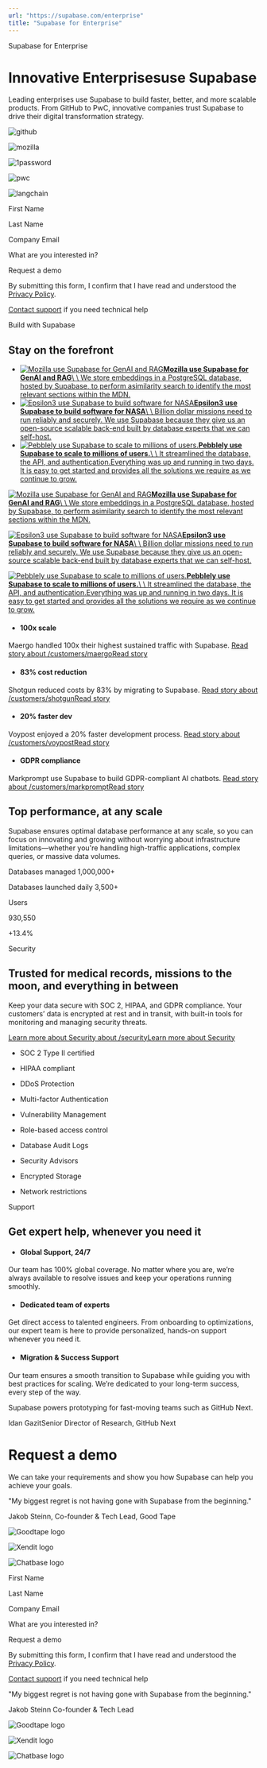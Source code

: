 ```yaml
---
url: "https://supabase.com/enterprise"
title: "Supabase for Enterprise"
---
```


Supabase for Enterprise

# Innovative Enterprisesuse Supabase

Leading enterprises use Supabase to build faster, better, and more scalable products. From GitHub to PwC, innovative companies trust Supabase to drive their digital transformation strategy.

![github](https://supabase.com/images/logos/publicity/github.svg)

![mozilla](https://supabase.com/images/logos/publicity/mozilla.svg)

![1password](https://supabase.com/images/logos/publicity/1password.svg)

![pwc](https://supabase.com/images/logos/publicity/pwc.svg)

![langchain](https://supabase.com/images/logos/publicity/langchain.svg)

First Name

Last Name

Company Email

What are you interested in?

Request a demo

By submitting this form, I confirm that I have read and understood the [Privacy Policy](https://supabase.com/privacy).

[Contact support](https://supabase.com/support) if you need technical help

Build with Supabase

## Stay on the forefront

- [![Mozilla use Supabase for GenAI and RAG](https://supabase.com/_next/image?url=%2Fimages%2Fcustomers%2Flogos%2Flight%2Fmozilla.png&w=384&q=75&dpl=dpl_7FY8EmFQ6G3YqautJ4Fvh1viLnvu)**Mozilla use Supabase for GenAI and RAG**\\
\\
We store embeddings in a PostgreSQL database, hosted by Supabase, to perform asimilarity search to identify the most relevant sections within the MDN.](https://developer.mozilla.org/en-US/blog/introducing-ai-help/)
- [![Epsilon3 use Supabase to build software for NASA](https://supabase.com/_next/image?url=%2Fimages%2Fcustomers%2Flogos%2Flight%2Fepsilon3.png&w=384&q=75&dpl=dpl_7FY8EmFQ6G3YqautJ4Fvh1viLnvu)**Epsilon3 use Supabase to build software for NASA**\\
\\
Billion dollar missions need to run reliably and securely. We use Supabase because they give us an open-source scalable back-end built by database experts that we can self-host.](https://supabase.com/customers/epsilon3)
- [![Pebblely use Supabase to scale to millions of users.](https://supabase.com/_next/image?url=%2Fimages%2Fcustomers%2Flogos%2Flight%2Fpebblely.png&w=384&q=75&dpl=dpl_7FY8EmFQ6G3YqautJ4Fvh1viLnvu)**Pebblely use Supabase to scale to millions of users.**\\
\\
It streamlined the database, the API, and authentication.Everything was up and running in two days. It is easy to get started and provides all the solutions we require as we continue to grow.](https://supabase.com/customers/pebblely)

[![Mozilla use Supabase for GenAI and RAG](https://supabase.com/_next/image?url=%2Fimages%2Fcustomers%2Flogos%2Flight%2Fmozilla.png&w=384&q=75&dpl=dpl_7FY8EmFQ6G3YqautJ4Fvh1viLnvu)**Mozilla use Supabase for GenAI and RAG**\\
\\
We store embeddings in a PostgreSQL database, hosted by Supabase, to perform asimilarity search to identify the most relevant sections within the MDN.](https://developer.mozilla.org/en-US/blog/introducing-ai-help/)

[![Epsilon3 use Supabase to build software for NASA](https://supabase.com/_next/image?url=%2Fimages%2Fcustomers%2Flogos%2Flight%2Fepsilon3.png&w=384&q=75&dpl=dpl_7FY8EmFQ6G3YqautJ4Fvh1viLnvu)**Epsilon3 use Supabase to build software for NASA**\\
\\
Billion dollar missions need to run reliably and securely. We use Supabase because they give us an open-source scalable back-end built by database experts that we can self-host.](https://supabase.com/customers/epsilon3)

[![Pebblely use Supabase to scale to millions of users.](https://supabase.com/_next/image?url=%2Fimages%2Fcustomers%2Flogos%2Flight%2Fpebblely.png&w=384&q=75&dpl=dpl_7FY8EmFQ6G3YqautJ4Fvh1viLnvu)**Pebblely use Supabase to scale to millions of users.**\\
\\
It streamlined the database, the API, and authentication.Everything was up and running in two days. It is easy to get started and provides all the solutions we require as we continue to grow.](https://supabase.com/customers/pebblely)

- #### 100x scale


Maergo handled 100x their highest sustained traffic with Supabase.
[Read story about /customers/maergoRead story](https://supabase.com/customers/maergo)
- #### 83% cost reduction


Shotgun reduced costs by 83% by migrating to Supabase.
[Read story about /customers/shotgunRead story](https://supabase.com/customers/shotgun)
- #### 20% faster dev


Voypost enjoyed a 20% faster development process.
[Read story about /customers/voypostRead story](https://supabase.com/customers/voypost)
- #### GDPR compliance


Markprompt use Supabase to build GDPR-compliant AI chatbots.
[Read story about /customers/markpromptRead story](https://supabase.com/customers/markprompt)

## Top performance,   at any scale

Supabase ensures optimal database performance at any scale, so you can focus on innovating and growing without worrying about infrastructure limitations—whether you're handling high-traffic applications, complex queries, or massive data volumes.

Databases managed
1,000,000+

Databases launched daily
3,500+

Users

930,550

+13.4%

Security

## Trusted for medical records, missions to the moon, and everything in between

Keep your data secure with SOC 2, HIPAA, and GDPR compliance. Your customers’ data is encrypted at rest and in transit, with built-in tools for monitoring and managing security threats.

[Learn more about Security about /securityLearn more about Security](https://supabase.com/security)

- SOC 2 Type II certified

- HIPAA compliant

- DDoS Protection

- Multi-factor Authentication

- Vulnerability Management

- Role-based access control

- Database Audit Logs

- Security Advisors

- Encrypted Storage

- Network restrictions


Support

## Get expert help,   whenever you need it

- #### Global Support, 24/7


Our team has 100% global coverage. No matter where you are, we’re always available to resolve issues and keep your operations running smoothly.

- #### Dedicated team of experts


Get direct access to talented engineers. From onboarding to optimizations, our expert team is here to provide personalized, hands-on support whenever you need it.

- #### Migration & Success Support


Our team ensures a smooth transition to Supabase while guiding you with best practices for scaling. We’re dedicated to your long-term success, every step of the way.


Supabase powers prototyping for fast-moving teams such as GitHub Next.

Idan GazitSenior Director of Research, GitHub Next

# Request a demo

We can take your requirements and show you how Supabase can help you achieve your goals.

"My biggest regret is not having gone with Supabase from the beginning."

Jakob Steinn, Co-founder & Tech Lead, Good Tape

![Goodtape logo](https://supabase.com/_next/image?url=%2Fimages%2Fcustomers%2Flogos%2Fgood-tape.png&w=3840&q=75&dpl=dpl_7FY8EmFQ6G3YqautJ4Fvh1viLnvu)

![Xendit logo](https://supabase.com/_next/image?url=%2Fimages%2Fcustomers%2Flogos%2Fxendit.png&w=3840&q=75&dpl=dpl_7FY8EmFQ6G3YqautJ4Fvh1viLnvu)

![Chatbase logo](https://supabase.com/_next/image?url=%2Fimages%2Fcustomers%2Flogos%2Fchatbase.png&w=3840&q=75&dpl=dpl_7FY8EmFQ6G3YqautJ4Fvh1viLnvu)

First Name

Last Name

Company Email

What are you interested in?

Request a demo

By submitting this form, I confirm that I have read and understood the [Privacy Policy](https://supabase.com/privacy).

[Contact support](https://supabase.com/support) if you need technical help

"My biggest regret is not having gone with Supabase from the beginning."

Jakob Steinn Co-founder & Tech Lead

![Goodtape logo](https://supabase.com/_next/image?url=%2Fimages%2Fcustomers%2Flogos%2Fgood-tape.png&w=3840&q=75&dpl=dpl_7FY8EmFQ6G3YqautJ4Fvh1viLnvu)

![Xendit logo](https://supabase.com/_next/image?url=%2Fimages%2Fcustomers%2Flogos%2Fxendit.png&w=3840&q=75&dpl=dpl_7FY8EmFQ6G3YqautJ4Fvh1viLnvu)

![Chatbase logo](https://supabase.com/_next/image?url=%2Fimages%2Fcustomers%2Flogos%2Fchatbase.png&w=3840&q=75&dpl=dpl_7FY8EmFQ6G3YqautJ4Fvh1viLnvu)